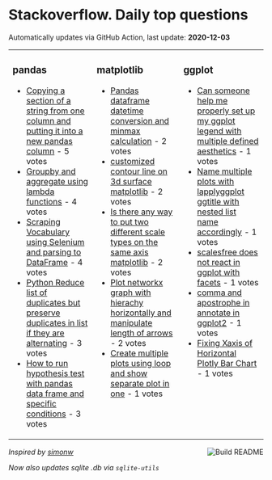 # Stackoverflow. Daily top questions 

Automatically updates via GitHub Action, last update: **<!-- date starts -->2020-12-03<!-- date ends -->**


<table><tr><td valign="top" width="33%">

### pandas
<!-- pandas starts -->
* [Copying a section of a string from one column and putting it into a new pandas column](https://stackoverflow.com/questions/65133951/copying-a-section-of-a-string-from-one-column-and-putting-it-into-a-new-pandas-c) - 5 votes
* [Groupby and aggregate using lambda functions](https://stackoverflow.com/questions/65119376/groupby-and-aggregate-using-lambda-functions) - 4 votes
* [Scraping Vocabulary using Selenium and parsing to DataFrame](https://stackoverflow.com/questions/65134886/scraping-vocabulary-using-selenium-and-parsing-to-dataframe) - 4 votes
* [Python  Reduce list of duplicates but preserve duplicates in list if they are alternating](https://stackoverflow.com/questions/65130960/python-reduce-list-of-duplicates-but-preserve-duplicates-in-list-if-they-are) - 3 votes
* [How to run hypothesis test with pandas data frame and specific conditions](https://stackoverflow.com/questions/65121277/how-to-run-hypothesis-test-with-pandas-data-frame-and-specific-conditions) - 3 votes
<!-- pandas ends -->
</td><td valign="top" width="34%">


### matplotlib
<!-- matplotlib starts -->
* [Pandas dataframe datetime conversion and minmax calculation](https://stackoverflow.com/questions/65125509/pandas-dataframe-datetime-conversion-and-min-max-calculation) - 2 votes
* [customized contour line on 3d surface matplotlib](https://stackoverflow.com/questions/65135396/customized-contour-line-on-3d-surface-matplotlib) - 2 votes
* [Is there any way to put two different scale types on the same axis matplotlib](https://stackoverflow.com/questions/65127414/is-there-any-way-to-put-two-different-scale-types-on-the-same-axis-matplotlib) - 2 votes
* [Plot networkx graph with hierachy horizontally and manipulate length of arrows](https://stackoverflow.com/questions/65124349/plot-networkx-graph-with-hierachy-horizontally-and-manipulate-length-of-arrows) - 2 votes
* [Create multiple plots using loop and show separate plot in one](https://stackoverflow.com/questions/65133509/create-multiple-plots-using-loop-and-show-separate-plot-in-one) - 1 votes
<!-- matplotlib ends -->
</td><td valign="top" width="34%">


### ggplot
<!-- ggplot2 starts -->
* [Can someone help me properly set up my ggplot legend with multiple defined aesthetics](https://stackoverflow.com/questions/65122520/can-someone-help-me-properly-set-up-my-ggplot-legend-with-multiple-defined-aesth) - 1 votes
* [Name multiple plots with lapplyggplot  ggtitle with nested list name accordingly](https://stackoverflow.com/questions/65133609/name-multiple-plots-with-lapplyggplot-ggtitle-with-nested-list-name-accordin) - 1 votes
* [scalesfree does not react in ggplot with facets](https://stackoverflow.com/questions/65126489/scales-free-does-not-react-in-ggplot-with-facets) - 1 votes
* [comma and apostrophe in annotate in ggplot2](https://stackoverflow.com/questions/65119038/comma-and-apostrophe-in-annotate-in-ggplot2) - 1 votes
* [Fixing Xaxis of Horizontal Plotly Bar Chart](https://stackoverflow.com/questions/65118632/fixing-x-axis-of-horizontal-plotly-bar-chart) - 1 votes
<!-- ggplot2 ends -->
</td></tr></table>

<a href="https://github.com/hp0404/hp0404/actions"><img src="https://github.com/hp0404/hp0404/workflows/Build%20README/badge.svg" align="right" alt="Build README"></a> <p>*Inspired by  [simonw](https://github.com/simonw/simonw)*</p> <p> *Now also updates sqlite .db via `sqlite-utils`* </p>
